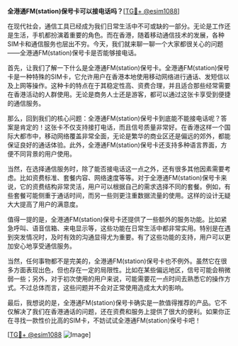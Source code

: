 **全港通FM(station)保号卡可以接电话吗？**[[TG💪+ @esim1088](https://t.me/s/esim1088)]

在现代社会，通信工具已经成为我们日常生活中不可或缺的一部分。无论是工作还是生活，手机都扮演着重要的角色。而在香港，随着移动通信技术的发展，各种SIM卡和通信服务也层出不穷。今天，我们就来聊一聊一个大家都很关心的问题——全港通FM(station)保号卡是否能够接电话。

首先，让我们了解一下什么是全港通FM(station)保号卡。全港通FM(station)保号卡是一种特殊的SIM卡，它允许用户在香港本地使用移动网络进行通话、发短信以及上网等操作。这种卡的特点在于其稳定性高、资费合理，并且适合那些经常需要在香港活动的人群使用。无论是商务人士还是游客，都可以通过这张卡享受到便捷的通信服务。

那么，回到我们的核心问题：全港通FM(station)保号卡到底能不能接电话呢？答案是肯定的！这张卡不仅支持接打电话，而且信号质量非常好。在香港这样一个国际大都市中，移动网络覆盖非常全面，无论是繁华的商业区还是偏远的郊外，都能保证良好的通话体验。此外，全港通FM(station)保号卡还支持多种语言界面，方便不同背景的用户使用。

当然，在选择通信服务时，除了能否接电话这一点之外，还有很多其他因素需要考虑。比如资费标准、套餐内容、网络速度等等。对于全港通FM(station)保号卡来说，它的资费结构非常灵活，用户可以根据自己的需求选择不同的套餐。例如，有些套餐可能侧重于通话时间，而另一些则更注重数据流量的使用。这样的设计无疑大大提高了用户的满意度。

值得一提的是，全港通FM(station)保号卡还提供了一些额外的服务功能。比如紧急呼叫、语音信箱、来电显示等，这些功能在日常生活中都非常实用。特别是在遇到突发情况时，及时有效的沟通显得尤为重要。有了这些功能的支持，用户可以更加安心地享受通信服务。

当然，任何事物都不是完美的，全港通FM(station)保号卡也不例外。虽然它在很多方面表现出色，但也存在一定的局限性。比如在某些偏远地区，信号可能会稍微弱一些；另外，对于初次使用的用户来说，可能需要花一点时间去熟悉它的操作方式。不过总体而言，这些问题并不会对正常使用造成太大的影响。

最后，我想说的是，全港通FM(station)保号卡确实是一款值得推荐的产品。它不仅解决了我们在香港通话的问题，还在资费和服务上提供了很大的便利。如果你正在寻找一款性价比高的SIM卡，不妨试试全港通FM(station)保号卡吧！

[[TG💪+ @esim1088](https://t.me/s/esim1088) ![Image](https://i.postimg.cc/4NQfJmqS/Snipaste-2025-05-13-00-14-12.png)]
